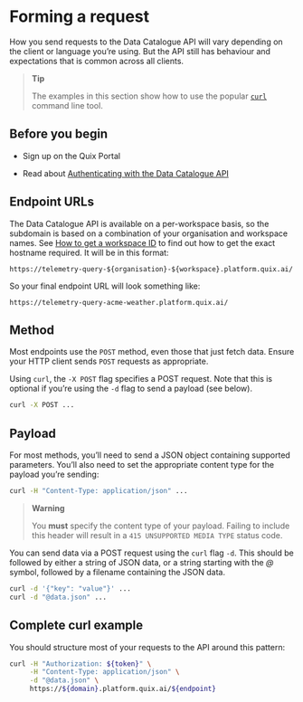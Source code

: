 # Forming a request

How you send requests to the Data Catalogue API will vary depending on
the client or language you’re using. But the API still has behaviour and
expectations that is common across all clients.

> **Tip**
> 
> The examples in this section show how to use the popular
> [`curl`](https://curl.se/) command line tool.

## Before you begin

  - Sign up on the Quix Portal

  - Read about [Authenticating with the Data Catalogue
    API](authenticate.md)

## Endpoint URLs

The Data Catalogue API is available on a per-workspace basis, so the
subdomain is based on a combination of your organisation and workspace
names. See [How to get a workspace
ID](../../platform/how-to/get-workspace-id.md) to find out how to get the
exact hostname required. It will be in this format:

    https://telemetry-query-${organisation}-${workspace}.platform.quix.ai/

So your final endpoint URL will look something like:

    https://telemetry-query-acme-weather.platform.quix.ai/

## Method

Most endpoints use the `POST` method, even those that just fetch data.
Ensure your HTTP client sends `POST` requests as appropriate.

Using `curl`, the `-X POST` flag specifies a POST request. Note that
this is optional if you’re using the `-d` flag to send a payload (see
below).

``` bash
curl -X POST ...
```

## Payload

For most methods, you’ll need to send a JSON object containing supported
parameters. You’ll also need to set the appropriate content type for the
payload you’re sending:

``` bash
curl -H "Content-Type: application/json" ...
```

> **Warning**
> 
> You **must** specify the content type of your payload. Failing to
> include this header will result in a `415 UNSUPPORTED MEDIA TYPE`
> status code.

You can send data via a POST request using the `curl` flag `-d`. This
should be followed by either a string of JSON data, or a string starting
with the *@* symbol, followed by a filename containing the JSON data.

``` bash
curl -d '{"key": "value"}' ...
curl -d "@data.json" ...
```

## Complete curl example

You should structure most of your requests to the API around this
pattern:

``` bash
curl -H "Authorization: ${token}" \
     -H "Content-Type: application/json" \
     -d "@data.json" \
     https://${domain}.platform.quix.ai/${endpoint}
```
